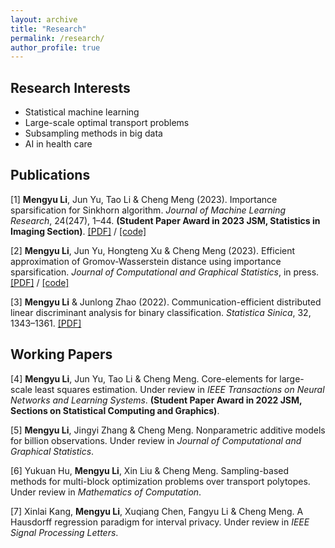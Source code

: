 ```yaml
---
layout: archive
title: "Research"
permalink: /research/
author_profile: true
---
```


Research Interests
------
* Statistical machine learning
* Large-scale optimal transport problems
* Subsampling methods in big data
* AI in health care

Publications
------
[1] **Mengyu Li**, Jun Yu, Tao Li & Cheng Meng (2023). Importance sparsification for Sinkhorn algorithm. *Journal of Machine Learning Research*, 24(247), 1–44. 
**(Student Paper Award in 2023 JSM, Statistics in Imaging Section)**.
[[PDF]](https://www.jmlr.org/papers/volume24/22-1311/22-1311.pdf) / [[code]](https://github.com/Mengyu8042/Spar-Sink)

[2] **Mengyu Li**, Jun Yu, Hongteng Xu & Cheng Meng (2023). Efficient approximation of Gromov-Wasserstein distance using importance sparsification. *Journal of Computational and Graphical Statistics*, in press.
[[PDF]](https://arxiv.org/pdf/2205.13573.pdf) / [[code]](https://github.com/Mengyu8042/Spar-GW)

[3] **Mengyu Li** & Junlong Zhao (2022). Communication-efficient distributed linear discriminant analysis for binary classification. *Statistica Sinica*, 32, 1343–1361.
[[PDF]](https://www3.stat.sinica.edu.tw/statistica/oldpdf/A32n308.pdf)

Working Papers
------
[4] **Mengyu Li**, Jun Yu, Tao Li & Cheng Meng. Core-elements for large-scale least squares estimation. Under review in *IEEE Transactions on Neural Networks and Learning Systems*. 
**(Student Paper Award in 2022 JSM, Sections on Statistical Computing and Graphics)**.

[5] **Mengyu Li**, Jingyi Zhang & Cheng Meng. Nonparametric additive models for billion observations. Under review in *Journal of Computational and Graphical Statistics*.

[6] Yukuan Hu, **Mengyu Li**, Xin Liu & Cheng Meng. Sampling-based methods for multi-block optimization problems over transport polytopes. Under review in *Mathematics of Computation*.

[7] Xinlai Kang, **Mengyu Li**, Xuqiang Chen, Fangyu Li & Cheng Meng. A Hausdorff regression paradigm for interval privacy. Under review in *IEEE Signal Processing Letters*.
